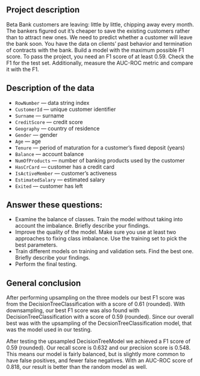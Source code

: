 ## Project description

Beta Bank customers are leaving: little by little, chipping away every month. The bankers figured out it’s cheaper to save the existing customers rather than to attract new ones.
We need to predict whether a customer will leave the bank soon. You have the data on clients’ past behavior and termination of contracts with the bank.
Build a model with the maximum possible F1 score. To pass the project, you need an F1 score of at least 0.59. Check the F1 for the test set.
Additionally, measure the AUC-ROC metric and compare it with the F1.

## Description of the data

- `RowNumber` — data string index
- `CustomerId` — unique customer identifier
- `Surname` — surname
- `CreditScore` — credit score
- `Geography` — country of residence
- `Gender` — gender
- `Age` — age
- `Tenure` — period of maturation for a customer’s fixed deposit (years)
- `Balance` — account balance
- `NumOfProducts` — number of banking products used by the customer
- `HasCrCard` — customer has a credit card
- `IsActiveMember` — customer’s activeness
- `EstimatedSalary` — estimated salary
- `Exited` — сustomer has left

## Answer these questions:

- Examine the balance of classes. Train the model without taking into account the imbalance. Briefly describe your findings.
- Improve the quality of the model. Make sure you use at least two approaches to fixing class imbalance. Use the training set to pick the best parameters. 
- Train different models on training and validation sets. Find the best one. Briefly describe your findings.
- Perform the final testing.

## General conclusion

After performing upsampling on the three models our best F1 score was from the DecisionTreeClassification with a score of 0.61 (rounded). With downsampling, our best F1 score was also found with DecisionTreeClassification with a score of 0.59 (rounded). Since our overall best was with the upsampling of the DecsionTreeClassification model, that was the model used in our testing.

After testing the upsampled DecisionTreeModel we achieved a F1 score of 0.59 (rounded). Our recall score is 0.632 and our precision score is 0.548. This means our model is fairly balanced, but is slightly more common to have false positives, and fewer false negatives. With an AUC-ROC score of 0.818, our result is better than the random model as well.
